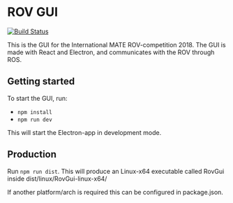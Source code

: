 # ROV GUI
[![Build Status](https://travis-ci.org/vortexntnu/rov-gui.svg?branch=master)](https://travis-ci.org/vortexntnu/rov-gui)

This is the GUI for the International MATE ROV-competition 2018.
The GUI is made with React and Electron, and communicates with the ROV through ROS.

## Getting started
To start the GUI, run:
* `npm install`
* `npm run dev`

This will start the Electron-app in development mode.

## Production
Run `npm run dist`.
This will produce an Linux-x64 executable called RovGui inside dist/linux/RovGui-linux-x64/

If another platform/arch is required this can be configured in package.json.

